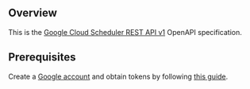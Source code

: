 ## Overview

This is the [Google Cloud Scheduler REST API v1](https://cloud.google.com/scheduler/docs/reference/rest) OpenAPI specification.
## Prerequisites

Create a [Google account](https://accounts.google.com/signup) and obtain tokens by following [this guide](https://developers.google.com/identity/protocols/oauth2).
